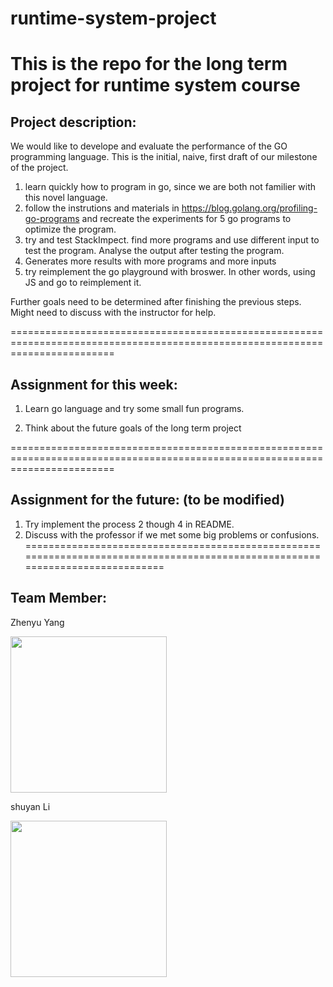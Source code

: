 # runtime-system-project

This is the repo for the long term project for runtime system course
==============================================================================================================================

## Project description:

We would like to develope and evaluate the performance of the GO programming language.  This is the initial, naive, first draft of our milestone of the project.

1. learn quickly how to program in go, since we are both not familier with this novel language.
2. follow the instrutions and materials in https://blog.golang.org/profiling-go-programs and recreate the experiments for 5 go programs to optimize the program. 
3. try and test StackImpect. find more programs and use different input to test the program. Analyse the output after testing the program.
4. Generates more results with more programs and more inputs
5. try reimplement the go playground with broswer. In other words, using JS and go to reimplement it.

Further goals need to be determined after finishing the previous steps. Might need to discuss with the instructor for help.

==============================================================================================================================

## Assignment for this week:

1. Learn go language and try some small fun programs.

2. Think about the future goals of the long term project

==============================================================================================================================

## Assignment for the future: (to be modified)

1. Try implement the process 2 though 4 in README. 
2. Discuss with the professor if we met some big problems or confusions.
==============================================================================================================================
## Team Member:

Zhenyu Yang


<img src="https://www.dropbox.com/s/g2yf0ur5xsdnzkd/zhenyuyang.jpeg?dl=0" height="250" />



shuyan Li


<img src="https://dl.dropbox.com/s/btfxgoaqfj2x8zj/shuyan.jpg?dl=0" height="250" />
